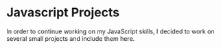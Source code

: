 # Javascript Projects

In order to continue working on my JavaScript skills, I decided to work on several small projects and include them here. 
